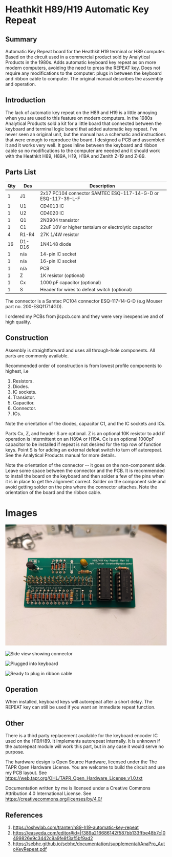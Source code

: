 # Heathkit H89/H19 Automatic Key Repeat

## Summary

Automatic Key Repeat board for the Heathkit H19 terminal or H89
computer. Based on the circuit used in a commercial product sold by
Analytical Products in the 1980s. Adds automatic keyboard key repeat
as on more modern computers, avoiding the need to press the REPEAT
key. Does not require any modifications to the computer: plugs in
between the keyboard and ribbon cable to computer. The original manual
describes the assembly and operation.

## Introduction

The lack of automatic key repeat on the H89 and H19 is a little
annoying when you are used to this feature on modern computers. In the
1980s Analytical Products sold a kit for a little board that connected
between the keyboard and terminal logic board that added automatic key
repeat. I've never seen an original unit, but the manual has a
schematic and instructions that were enough to reproduce the board. I
designed a PCB and assembled it and it works very well. It goes inline
between the keyboard and ribbon cable so no modifications to the
computer are needed and it should work with the Heathkit H89, H89A,
H19, H19A and Zenith Z-19 and Z-89.

## Parts List

| Qty | Des    | Description                                                  |
| --- |------- | -----------                                                  |
| 1   | J1     | 2x17 PC104 connector SAMTEC ESQ-117-14-G-D or ESQ-117-39-L-F |
| 1   | U1     | CD4013 IC                                                    |
| 1   | U2     | CD4020 IC                                                    |
| 1   | Q1     | 2N3904 transistor                                            |
| 1   | C1     | 22uF 10V or higher tantalum  or electrolytic capacitor       |
| 4   | R1-R4  | 27K 1/4W resistor                                            |
| 16  | D1-D16 | 1N4148 diode                                                 |
| 1   | n/a    | 14-pin IC socket                                             |
| 1   | n/a    | 16-pin IC socket                                             |
| 1   | n/a    | PCB                                                          |
| 1   | Z      | 1K resistor (optional)                                       |
| 1   | Cx     | 1000 pF capacitor (optional)                                 |
| 1   | S      | Header for wires to defeat switch (optional)                 |

The connector is a Samtec PC104 connector ESQ-117-14-G-D (e.g Mouser
part no. 200-ESQ11714GD).
 
I ordered my PCBs from jlcpcb.com and they were very inexpensive and
of high quality.

## Construction

Assembly is straightforward and uses all through-hole components. All
parts are commonly available.

Recommended order of construction is from lowest profile components to
highest, i.e

1. Resistors.
2. Diodes.
3. IC sockets.
4. Transistor.
5. Capacitor.
6. Connector.
7. ICs.

Note the orientation of the diodes, capacitor C1, and the IC sockets
and ICs.

Parts Cx, Z, and header S are optional. Z is an optional 10K resistor
to add if operation is intermittent on an H89A or H19A. Cx is an
optional 1000pF capacitor to be installed if repeat is not desired for
the top row of function keys. Point S is for adding an external defeat
switch to turn off autorepeat. See the Analytical Products manual for
more details.

Note the orientation of the connector -- it goes on the non-component
side. Leave some space between the connector and the PCB. It is
recommended to install the board on the keyboard and then solder a few
of the pins when it is in place to get the alignment correct. Solder
on the component side and avoid getting solder on the pins where the
connector attaches. Note the orientation of the board and the ribbon
cable.

# Images

![Assembled board](https://github.com/jefftranter/Z80/blob/master/AutoRepeatModule/image1.jpg)

![Side view showing connector](./image2.png)

![Plugged into keyboard](./image3.png)

![Ready to plug in ribbon cable](./image4.png)

## Operation

When installed, keyboard keys will autorepeat after a short delay. The
REPEAT key can still be used if you want an immediate repeat function.

## Other

There is a third party replacement available for the keyboard encoder
IC used on the H19/H89. It implements autorepeat internally. It is
unknown if the autorepeat module will work this part, but in any case
it would serve no purpose.

The hardware design is Open Source Hardware, licensed under the The TAPR
Open Hardware License. You are welcome to build the circuit and use my
PCB layout.
See https://web.tapr.org/OHL/TAPR_Open_Hardware_License_v1.0.txt

Documentation written by me is licensed under a Creative Commons
Attribution 4.0 International License.
See https://creativecommons.org/licenses/by/4.0/

## References

1. https://oshwlab.com/tranter/h89-h19-automatic-key-repeat
2. https://easyeda.com/editor#id=|f389a216686142f587bb133ffbe48b7c|0499826e9c3442c9a9fe8f3af5bf9ad2
3. https://sebhc.github.io/sebhc/documentation/supplemental/AnaPro_AutoKeyRepeat.pdf
